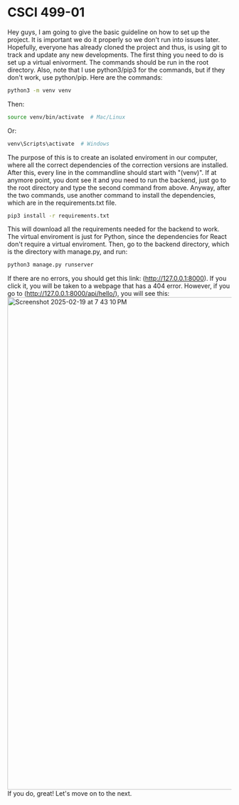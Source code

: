 # CSCI 499-01  


Hey guys, I am going to give the basic guideline on how to set up the project. It is important we do it properly so we don't run into issues later. Hopefully, everyone has already cloned the project and thus, is using git to track and update any new developments. The first thing you need to do is set up a virtual enivorment. The commands should be run in the root directory. Also, note that I use python3/pip3 for the commands, but if they don't work, use python/pip. Here are the commands:
``` bash
python3 -m venv venv
```
Then:
```bash
source venv/bin/activate  # Mac/Linux
```
Or:
```bash
venv\Scripts\activate  # Windows
```
The purpose of this is to create an isolated enviroment in our computer, where all the correct dependencies of the correction versions are installed. After this, every line in the commandline should start with "(venv)". If at anymore point, you dont see it and you need to run the backend, just go to the root directory and type the second command from above. Anyway, after the two commands, use another command to install the dependencies, which are in the requirements.txt file. 
``` bash
pip3 install -r requirements.txt
```
This will download all the requirements needed for the backend to work. The virtual enviroment is just for Python, since the dependencies for React don't require a virtual enviroment. 
Then, go to the backend directory, which is the directory with manage.py, and run:
``` bash
python3 manage.py runserver
```
If there are no errors, you should get this link: (http://127.0.0.1:8000). If you click it, you will be taken to a webpage that has a 404 error. However, if you go to (http://127.0.0.1:8000/api/hello/), you will see this:
<img width="1108" alt="Screenshot 2025-02-19 at 7 43 10 PM" src="https://github.com/user-attachments/assets/bff9e34f-30e8-41b6-9c09-61ac80a6169a" />
If you do, great! Let's move on to the next. 

